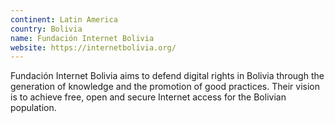 ```yaml
---
continent: Latin America
country: Bolivia
name: Fundación Internet Bolivia
website: https://internetbolivia.org/
---
```


Fundación Internet Bolivia aims to defend digital rights in Bolivia through the generation of knowledge and the promotion of good practices. Their vision is to achieve free, open and secure Internet access for the Bolivian population.
